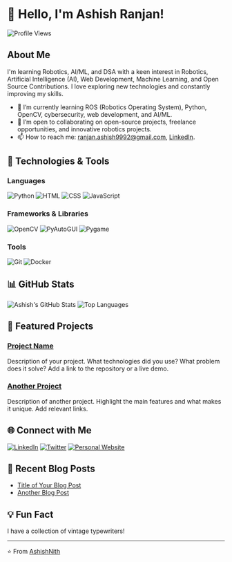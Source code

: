 # 👋 Hello, I'm Ashish Ranjan!

![Profile Views](https://komarev.com/ghpvc/?username=AshishNith&color=blueviolet&style=flat-square)

## About Me

I'm learning Robotics, AI/ML, and DSA with a keen interest in Robotics, Artificial Intelligence (AI), Web Development, Machine Learning, and Open Source Contributions. I love exploring new technologies and constantly improving my skills.

- 🌱 I’m currently learning ROS (Robotics Operating System), Python, OpenCV, cybersecurity, web development, and AI/ML.
- 💼 I’m open to collaborating on open-source projects, freelance opportunities, and innovative robotics projects.
- 📫 How to reach me: [ranjan.ashish9992@gmail.com](mailto:ranjan.ashish9992@gmail.com), [LinkedIn](https://www.linkedin.com/in/fictech/).

## 🔧 Technologies & Tools

### Languages
![Python](https://img.shields.io/badge/Python-3776AB?style=for-the-badge&logo=python&logoColor=white)
![HTML](https://img.shields.io/badge/HTML-E34F26?style=for-the-badge&logo=html5&logoColor=white)
![CSS](https://img.shields.io/badge/CSS-1572B6?style=for-the-badge&logo=css3&logoColor=white)
![JavaScript](https://img.shields.io/badge/JavaScript-F7DF1E?style=for-the-badge&logo=javascript&logoColor=black)

### Frameworks & Libraries
![OpenCV](https://img.shields.io/badge/OpenCV-5C3EE8?style=for-the-badge&logo=opencv&logoColor=white)
![PyAutoGUI](https://img.shields.io/badge/PyAutoGUI-3776AB?style=for-the-badge&logo=python&logoColor=white)
![Pygame](https://img.shields.io/badge/Pygame-3776AB?style=for-the-badge&logo=python&logoColor=white)
<!-- Add more frameworks and libraries as needed -->

### Tools
![Git](https://img.shields.io/badge/Git-F05032?style=for-the-badge&logo=git&logoColor=white)
![Docker](https://img.shields.io/badge/Docker-2496ED?style=for-the-badge&logo=docker&logoColor=white)
<!-- Add more tools as needed -->

## 📊 GitHub Stats

![Ashish's GitHub Stats](https://github-readme-stats.vercel.app/api?username=AshishNith&show_icons=true&theme=radical)
![Top Languages](https://github-readme-stats.vercel.app/api/top-langs/?username=AshishNith&layout=compact&theme=radical)

## 📘 Featured Projects

### [Project Name](https://github.com/AshishNith/projectname)
Description of your project. What technologies did you use? What problem does it solve? Add a link to the repository or a live demo.

### [Another Project](https://github.com/AshishNith/anotherproject)
Description of another project. Highlight the main features and what makes it unique. Add relevant links.

## 🌐 Connect with Me

[![LinkedIn](https://img.shields.io/badge/LinkedIn-0077B5?style=for-the-badge&logo=linkedin&logoColor=white)](https://www.linkedin.com/in/fictech/)
[![Twitter](https://img.shields.io/badge/Twitter-1DA1F2?style=for-the-badge&logo=twitter&logoColor=white)](https://x.com/AshishR9992)
[![Personal Website](https://img.shields.io/badge/Website-4285F4?style=for-the-badge&logo=google-chrome&logoColor=white)](https://ashishnith.github.io/MyWebsite/)

## 📄 Recent Blog Posts

<!-- BLOG-POST-LIST:START -->
- [Title of Your Blog Post](https://ashishnith.github.io/MyWebsite/blog.html)
- [Another Blog Post](https://ashishnith.github.io/MyWebsite/blog.html)
<!-- BLOG-POST-LIST:END -->

## 💡 Fun Fact

I have a collection of vintage typewriters!

---

⭐️ From [AshishNith](https://github.com/AshishNith)
